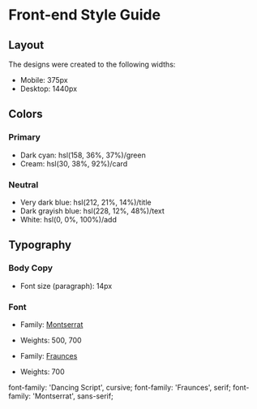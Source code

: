 # Front-end Style Guide

## Layout

The designs were created to the following widths:

- Mobile: 375px
- Desktop: 1440px

## Colors

### Primary

- Dark cyan: hsl(158, 36%, 37%)/green
- Cream: hsl(30, 38%, 92%)/card

### Neutral

- Very dark blue: hsl(212, 21%, 14%)/title
- Dark grayish blue: hsl(228, 12%, 48%)/text
- White: hsl(0, 0%, 100%)/add

## Typography

### Body Copy

- Font size (paragraph): 14px

### Font

- Family: [Montserrat](https://fonts.google.com/specimen/Montserrat)
- Weights: 500, 700

- Family: [Fraunces](https://fonts.google.com/specimen/Fraunces)
- Weights: 700

font-family: 'Dancing Script', cursive;
font-family: 'Fraunces', serif;
font-family: 'Montserrat', sans-serif;
